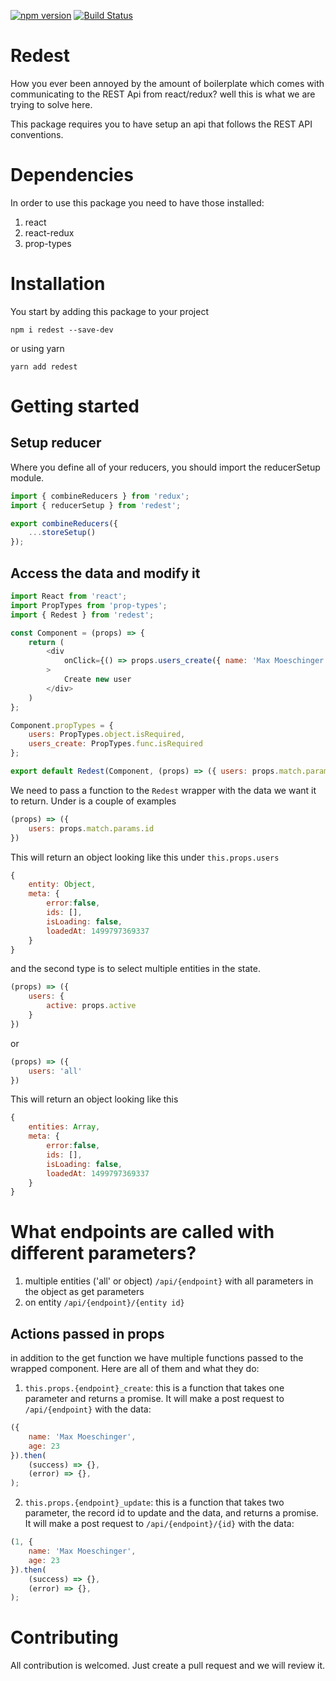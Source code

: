 [![npm version](https://badge.fury.io/js/redest.svg)](https://badge.fury.io/js/redest)
[![Build Status](https://travis-ci.org/maxmoeschinger/redest.svg?branch=master)](https://travis-ci.org/maxmoeschinger/redest)
# Redest
How you ever been annoyed by the amount of boilerplate which comes with communicating to 
the REST Api from react/redux? well this is what we are trying to solve here. 

This package requires you to have setup an api that follows the REST API conventions.

# Dependencies
In order to use this package you need to have those installed:
1. react
2. react-redux
3. prop-types

# Installation
You start by adding this package to your project
```
npm i redest --save-dev
```
or using yarn
```
yarn add redest
```

# Getting started
## Setup reducer
Where you define all of your reducers, you should import the reducerSetup module.

```javascript
import { combineReducers } from 'redux';
import { reducerSetup } from 'redest';

export combineReducers({
    ...storeSetup()
});
```

## Access the data and modify it
```javascript
import React from 'react';
import PropTypes from 'prop-types';
import { Redest } from 'redest';

const Component = (props) => {
    return (
        <div 
            onClick={() => props.users_create({ name: 'Max Moeschinger'})}
        >
            Create new user
        </div>
    )
};

Component.propTypes = {
    users: PropTypes.object.isRequired,
    users_create: PropTypes.func.isRequired
};

export default Redest(Component, (props) => ({ users: props.match.params.id}));
```

We need to pass a function to the `Redest` wrapper with the data we want it to return. Under is a couple of examples

```javascript
(props) => ({
    users: props.match.params.id
})
```
This will return an object looking like this under `this.props.users`
```javascript
{
    entity: Object, 
    meta: {
        error:false,
        ids: [],
        isLoading: false,
        loadedAt: 1499797369337
    }
}
```

and the second type is to select multiple entities in the state.
```javascript
(props) => ({
    users: {
        active: props.active
    }
})
```
or 
```javascript
(props) => ({
    users: 'all'
})
```
This will return an object looking like this
```javascript
{
    entities: Array, 
    meta: {
        error:false,
        ids: [],
        isLoading: false,
        loadedAt: 1499797369337
    }
}
```

# What endpoints are called with different parameters?
1. multiple entities ('all' or object) `/api/{endpoint}` with all parameters in the object as get parameters
2. on entity `/api/{endpoint}/{entity id}`

## Actions passed in props
in addition to the get function we have multiple functions passed to the wrapped component. Here are all of them and what they do:
1. `this.props.{endpoint}_create`: this is a function that takes one parameter and returns a promise. It will make a post request to `/api/{endpoint}` with the data:
```javascript
({
    name: 'Max Moeschinger',
    age: 23
}).then(
    (success) => {},
    (error) => {},
);
```
2. `this.props.{endpoint}_update`: this is a function that takes two parameter, the record id to update and the data, and returns a promise. It will make a post request to `/api/{endpoint}/{id}` with the data:
```javascript
(1, {
    name: 'Max Moeschinger',
    age: 23
}).then(
    (success) => {},
    (error) => {},
);
```


# Contributing
All contribution is welcomed. Just create a pull request and we will review it.
